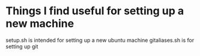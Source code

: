 Things I find useful for setting up a new machine
=====
setup.sh is intended for setting up a new ubuntu machine
gitaliases.sh is for setting up git

